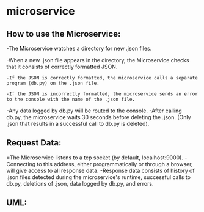 ﻿# microservice

## How to use the Microservice:
  -The Microservice watches a directory for new .json files.
  
  -When a new .json file appears in the directory, the Microservice checks that it consists of correctly formatted JSON.
  
    -If the JSON is correctly formatted, the microservice calls a separate program (db.py) on the .json file.

    -If the JSON is incorrectly formatted, the microservice sends an error to the console with the name of the .json file.
  -Any data logged by db.py will be routed to the console.
  -After calling db.py, the microservice waits 30 seconds before deleting the .json. (Only .json that results in a successful call to db.py is deleted).
  

## Request Data: 
  =The Microservice listens to a tcp socket (by default, localhost:9000). 
  -Connecting to this address, either programmatically or through a browser, will give access to all response data.
    -Response data consists of history of .json files detected during the microservice's runtime, successful calls to db.py, deletions of .json, data logged by db.py, and errors.

## UML:

